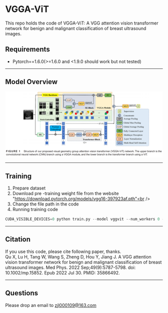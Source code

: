 # VGGA-ViT<br />
This repo holds the code of VGGA-ViT: A VGG attention vision transformer network for benign and malignant classification of breast ultrasound images.<br />
## Requirements<br />
* Pytorch==1.6.0(>=1.6.0 and <1.9.0 should work but not tested)<br />
****
## Model Overview<br />
![image](https://github.com/lele0109/VGGA-ViT/blob/master/pic.png)
****
## Training<br />
1. Prepare dataset<br />
2. Download pre -training weight file from the website "https://download.pytorch.org/models/vgg16-397923af.pth"<br />
3. Change the file path in the code<br />
4. Running training code
```python
CUDA_VISIBLE_DEVICES=0 python train.py --model vggvit --num_workers 0 --dataset ruxian --epochs 100
```
****
## Citation<br />
If you use this code, please cite following paper, thanks.<br />
Qu X, Lu H, Tang W, Wang S, Zheng D, Hou Y, Jiang J. A VGG attention vision transformer network for benign and malignant classification of breast ultrasound images. Med Phys. 2022 Sep;49(9):5787-5798. doi: 10.1002/mp.15852. Epub 2022 Jul 30. PMID: 35866492.<br />
****
## Questions<br />
Please drop an email to zjl000109@163.com
